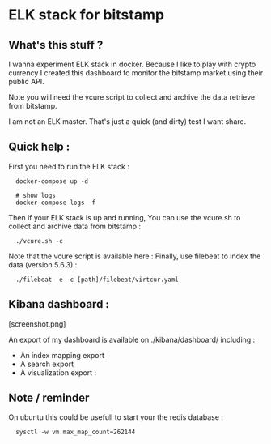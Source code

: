 
ELK stack for bitstamp 
=======================

## What's this stuff ?

I wanna experiment ELK stack in docker. Because I like to play with crypto currency I created this dashboard to monitor the bitstamp market using their public API.

Note you will need the vcure script to collect and archive the data retrieve from bitstamp.

I am not an ELK master. That's just a quick (and dirty) test I want share. 

## Quick help : 

First you need to run the ELK stack : 

```
  docker-compose up -d

  # show logs
  docker-compose logs -f
```

Then if your ELK stack is up and running, You can use the vcure.sh to collect and archive data from bitstamp : 

```
  ./vcure.sh -c 
```
Note that the vcure script is available here :
Finally, use filebeat to index the data (version 5.6.3) : 

```
  ./filebeat -e -c [path]/filebeat/virtcur.yaml
```

## Kibana dashboard : 

[screenshot.png]

An export of my dashboard is available on ./kibana/dashboard/ including :

 - An index mapping export
 - A search export 
 - A visualization export :


## Note / reminder  

On ubuntu this could be usefull to start your the redis database : 

```
  sysctl -w vm.max_map_count=262144  

```


